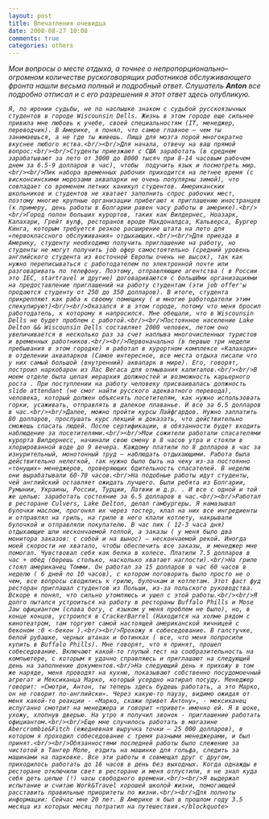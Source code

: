 ```yaml
---
layout: post
title: Впечатления очевидца
date: 2008-08-27 10:08
comments: true
categories: others
---
```


<em>Мои вопросы о месте отдыха, а точнее о непропорционально–огромном количестве рускоговорящих работников обслуживающего фронта нашли весьма полный и подробный ответ. Слушатель <strong>Anton</strong> все подробно отписал и с его разрешения я этот ответ здесь опубликую.

<!-- more -->

	Я, по иронии судьбы, не по наслышке знаком с судьбой русскоязычных студентов в городе Wiscounsin Dells. Жизнь в этом городе еще сильнее привила мне любовь к учебе, своей специальностям (IT, менеджер, переводчик). В Америке, я понял, что самое главное — чем ты занимаешься, а не где ты живешь. Пища для мозга порой многократно вкуснее любого яства.<br/><br/>Для начала, отвечу на ваш прямой вопрос:<br/><br/>Студенты приезжают с США заработать (в среднем зарабатывают за лето от 3000 до 8000 тысяч при 8-14 часовым рабочем днем за 6.5-9 долларов в час), чтобы  подучить язык и посмотреть мир.<br/><br/>Пик набора временных рабочих приходится на летнее время (с висконсинскими морозами аквапарки не очень популярны зимой), что совпадает со временем летних каникул студентов. Американских школьников и студентов не хватает заполнить спрос рабочих мест, поэтому многие крупные организации прибегают к приглашению иностранцев (к примеру, день работы в Болгарии равен часу работы в америке).<br/><br/>Город полон больших курортов, таких как Вилдернес, Ноазарк, Калахари, Грейт вулф, ресторанов вроде Макдоналдса, Кальверса, Бургер Кинга, которым требуется резкое расширение штата на лето для «первоклассного обслуживания» отдыхающих.<br/><br/>Для приезда в Америку, студенту необходимо получить приглашение на работу, но студенты не могут получить job офер самостоятельно (средний уровень английского студента из восточной Европы очень не высок), так как нужно переписываться с работодателем по электронной почте или разговаривать по телефону. Поэтому, отправляющие агентства ( в России это IEC, startravel и другие) договариваются с большИми организациями на предоставление приглашений на работу студентам (эти job offer'ы продаются студенту от 250 до 350 долларов). В итоге, студента прикрепляют как раба к своему помещику ( и многие работодатели этим спекулируют)<br/><br/>Оказался я в этом городе, потому что меня бросил работодатель, к которому я напросился. Мне обещали, что в Wiscounsin Dells не будет проблем с работой.<br/><br/>Постоянное население Lake Delton && Wiscounsin Dells составляет 2000 человек, летом оно увеличивается в несколько раз за счет наплыва многочисленных туристов и временных работников.<br/><br/>Первоначально (в первые три недели пребывания в этом городке) я работал в курортном комплексе «Калахари» в отделении аквапарков (Самое интересное, все места отдыха писали что у них самый большой (внутренний) аквапарк в мире). Его, говорят, построил наркобарон из Лас Вегаса для отмывания капиталов.<br/><br/>В моем отделе была целая иерархия должностей и возможность карьерного роста . При поступлении на работу человеку присваивалась должность slide attendant (не смог найти русского адекватного перевода), человека, который должен объяснять посетителям, как нужно использовать горки, усаживать, отправлять в далекое плаванье. И все за 6.5 долларов в час.<br/><br/>Далее, можно пройти курсы Лайфгардов. Нужно заплатить 80 долларов, прослушать курс лекций и доказать, что действительно сможешь спасать людей. После сертификации, в обязанности будет входить наблюдение за посетителями.<br/><br/>Мои сожители работали спасателями курорта Вилдернесс, начинали свою смену в 8 часов утра и стояли в хлорированной воде до 9 вечера. Каждому платили по 8 долларов в час за изнурительный, монотонный труд — наблюдать отдыхающими. Работа была действительно нелегкой, так нужно было быть на чеку из-за постоянно «тонущих» менеджеров, проверяющих бдительность спасателей. В неделю они вырабатывали 60-70 часов.<br/>На подобные работы идут студенты, чей английский оставляет ожидать лучшего. Были ребята из Болгарии, Румынии, Украины, России, Турции, Латвии и д.р. . И все с одной и той же целью: заработать состояние за 6.5 долларов в час.<br/><br/>Работал в ресторане Culvers, Lake Delton, делал гамбургеры. Я намазывал булочки маслом, прогонял их через тостер, клал на них все ингредиенты и отправлял на гриль, на гриле в него клали котлету, накрывали булочкой и отправляли покупателю. В час пик ( 12-3 часа дня) отдыхающие шли нескончаемой толпой, а заказы ( у меня было два монитора заказов: с собой и на вынос) — нескончаемой рекой. Иногда моей скорости не хватало, чтобы обеспечить все заказы, и менеджер мне помогал. Чувствовал себя как белка в колесе. Платили 7.5 долларов в час + обед (берешь столько, насколько хватает наглости).<br/>На гриле стоял американец Томми. Он работал за 15 долларов в час 60 часов в неделю ( 6 дней по 10 часов), с котором поговорить было просто не о чем, все вопросы сводились к грилю, булочкам и котлетам. Этот фаст фуд ресторан приглашал студентов из Польши, из-за польского руководства. Вскоре я понял, что сильно утомляюсь и ушел с этой работы.<br/><br/>Я долго пытался устроиться на работу в рестораны Buffalo Phills и Mose Jaw официантом (слава богу, с языком у меня проблем не было), но, в конце концов, устроился в CrackerBarrel (Находится на холме рядом с кинотеатром, там торгуют самой настоящей американской яичницей с беконом :0 <-бекон ).<br/><br/>Прохожу я собеседование. В галстучке, белой рубашке, черных штанах и ботинках ( все, что меня попросили купить в Buffalo Phills). Мне говорят, что я принят, прошел собеседование. Включают какой-то глупый тест на сообразительность на компьютере, с которым я удачно справляюсь и приглашают на следующий день на заполнение документов.<br/>На следующий день я прихожу в том же наряде, меня проводят на кухню, показывают собственно посудомоечный агрегат и Мексиканца Марко, который усердно натирал посуду. Менеджер говорит: «Смотри, Антон, ты теперь здесь будешь работать, а это Марко, он не говорит по-английски». Через какую-то паузу, видимо ожидая от меня какой-то реакции - «Марко, скажи привет Антону», - мексиканец испуганно смотрит на менеджера и говорит «привет» именно ей. Я в шоке, ухожу, хлопнув дверью. На утро я получил звонок - приглашение работать официантом.<br/><br/>Еще мне случилось работать в магазине Abercrombie&Fitch (ежедневная выручка точки — 25 000 долларов), в котором я проходил собеседование с тремя разными менеджерами, и был принят.<br/><br/>Обязанностями последней работы было слежение за чистотой в Тангер Моле, ездить на машинке для гольфа, следить за машинами на парковке. Все эти работы я совмещал друг с другом, приходилось работать до 16 часов в день без выходных. Когда однажды в ресторане отключили свет в ресторане и меня отпустили, я не знал куда себя деть целые (!) часы свободного времени.<br/><br/>Я выдержал испытание и считаю Work&Travel хорошей школой жизни, помогающей расставить правильные приоритеты по жизни.<br/><br/>Для полноты информации: Сейчас мне 20 лет. В Америке я был в прошлом году 3.5 месяца из которых месяц потратил на путешествия.</blockquote>
